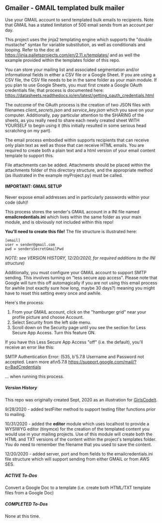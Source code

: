 ## Gmailer - GMAIL templated bulk mailer

Use your GMAIL account to send templated bulk emails to recipients.  Note that GMAIL has a stated limitation of 500 email sends from an account per day.

This project uses the jinja2 templating engine which supports the "double mustache" syntax for variable substitution, as well as conditionals and looping.  Refer to the doc at https://jinja.palletsprojects.com/en/2.11.x/templates/ and as well the example provided within the templates folder of this repo.

You can store your mailing list and associated segmentation and/or informational fields in either a CSV file or a Google Sheet.  If you are using a CSV file, the CSV file needs to be in the same folder as your main module.
If you plan to use Google Sheets, you must first create a Google OAuth credentials file; that process is documented here: https://datasheets.readthedocs.io/en/latest/getting_oauth_credentials.html

The outcome of the OAuth process is the creation of two JSON files with filenames *client_secrets.json* and *service_key.json* which you save on your computer.  Additionally, pay particular attention to the SHARING of the sheets, as you really need to share each newly created sheet WITH YOURSELF to begin using it (this initially resulted in some serious head scratching on my part).

The email process embodied within supports recipients that can receive only plain text as well as those that can receive HTML emails.  You are required to create both a plain text and a html version of your email content template to support this.

File attachments can be added. Attachments should be placed within the attachments folder of this directory structure, and the appropriate method (as illustrated in the example myProject.py) must be called. 

#### IMPORTANT: GMAIL SETUP

Never expose email addresses and in particularly passwords within your code (duh)!

This process stores the sender's GMAIL account in a INI file named **emailcredentials.ini** which lives within the same folder as your main module, and is obviously not included within this repo!  

**You'll need to create this file!**  The file structure is illustrated here:

```
[email]
user = sender@gmail.com
pwd = sendersSecretGmailPwd
```

*NOTE: see VERSION HISTORY, 12/20/2020, for required additions to the INI structure)*

Additionally, you must configure your GMAIL account to support SMTP sending.  This involves turning on "less secure app access".  Please note that Google will turn this off automagically if you are not using this email process for awhile (not exactly sure how long, maybe 30 days?) meaning you might have to reset this setting every once and awhile.

Here's the process:

1) From your GMAIL account, click on the "hamburger grid" near your profile picture and choose Account.
2) Select Security from the left side menu.
3) Scroll down on the Security page until you see the section for Less Secure App Access.  Turn this feature ON.

If you have this Less Secure App Access "off" (i.e. the default), you'll receive an error like this:

SMTP Authentication Error:  (535, b'5.7.8 Username and Password not accepted. Learn more at\n5.7.8  https://support.google.com/mail/?p=BadCredentials

... when running this process.


##### Version History
This repo was originally created Sept, 2020 as an illustration for [GirlsCodeIt](https://www.girlscodeit.org).

9/28/2020 - added testFilter method to support testing filter functions prior to mailing.

10/31/2020 - added the **editor** module which uses localhost to provide a WYSIWYG editor (tinymce) for the creation of the templated content you would use in your mailing projects.  Use of this module will create both the HTML and TXT versions of the content within the project's templates folder.  You do need to remember the filename that you used to save the content.

12/20/2020 - added server, port and from fields to the emailcredentials.ini file structure which will support sending from either GMAIL or from AWS SES.

##### ACTIVE To-Dos    
Convert a Google Doc to a template (i.e. create both HTML/TXT template files from a Google Doc)

##### COMPLETED To-Dos    
None at this time.